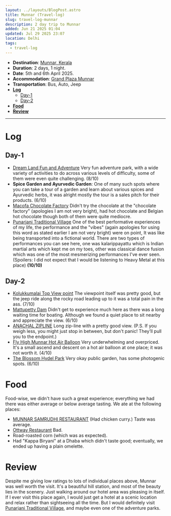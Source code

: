 ```yaml
---
layout: ../layouts/BlogPost.astro
title: Munnar (Travel-log)
slug: travel-log-munnar
description: 2 day trip to Munnar
added: Jun 21 2025 01:04
updated: Jul 29 2025 23:07
location: Delhi
tags:
  - travel-log
---
```


- **Destination**: [Munnar, Kerala](https://maps.app.goo.gl/zoKzE2XNWfaVZx4u5)
- **Duration**: 2 days, 1 night.
- **Date**: 5th and 6th April 2025.
- **Accommodation**: [Grand Plaza Munnar](https://maps.app.goo.gl/6z2JM56LMrKGSxZz6)
- **Transportation**: Bus, Auto, Jeep
- [**Log**](#log)
	- [Day-1](#day-1)
	- [Day-2](#day-2)
- [**Food**](#Food)
- [**Review**](#review)
---

# Log

## Day-1
* [Dream Land Fun and Adventure](https://maps.app.goo.gl/49FTzZouLnzfqEaH9) Very fun adventure park, with a wide variety of activities to do across various levels of difficulty, some of them were even quite challenging. (8/10)
* **Spice Garden and Ayurvedic Garden**: One of many such spots where you can take a tour of a garden and learn about various spices and Ayurvedic herbs, it was alright mostly the tour is a sales pitch for their products. (6/10)
* [Macofa Chocolate Factory](https://maps.app.goo.gl/7C4BTXsv3gQdHgRx5) Didn't try the chocolate at the "chocolate factory" (apologies I am not very bright), had hot chocolate and Belgian hot chocolate though both of them were quite mediocre.
* [Punarjani Traditional Village](https://maps.app.goo.gl/aMgu3nzCCGhNR4sw8) One of the best performative experiences of my life, the performance and the "vibes" (again apologies for using this word as stated earlier I am not very bright) were on point, It was like being transported into a fictional world. There are two types of performances you can see here, one was kalarippayattu which is Indian martial arts which kept me on my toes, other was classical dance fusion which was one of the most mesmerizing performances I've ever seen. (Spoilers: I did not expect that I would be listening to Heavy Metal at this place) **(10/10)**

## Day-2
* [Kolukkumalai Top View point](https://maps.app.goo.gl/TcL7ufA52xqEkFJU8) The viewpoint itself was pretty good, but the jeep ride along the rocky road leading up to it was a total pain in the ass. (7/10)
* [Mattupetty Dam](https://maps.app.goo.gl/Pq3fxvPjfkYWuK9A8) Didn't get to experience much here as there was a long waiting time for boating. Although we found a quiet place to sit nearby and appreciate the view. (6/10)
* [ANACHAL ZIPLINE](https://maps.app.goo.gl/4hAa5wjhisz7sMAP6) Long zip-line with a pretty good view. (P.S. If you weigh less, you might just stop in between, but don't panic! They’ll pull you to the endpoint.)
* [Fly High Munnar Hot Air Balloon](https://maps.app.goo.gl/MHV5BE2m1o5yeuBA9) Very underwhelming and overpriced. It's a small ascend and descent on a hot air balloon at one place; it was not worth it. (4/10)
* [The Blossom Hydel Park](https://maps.app.goo.gl/YNkkpsB3gFHR4us37) Very okay public garden, has some photogenic spots. (6/10)

# Food 
Food-wise, we didn't have such a great experience; everything we had there was either average or below average tasting. We ate at the following places:
* [MUNNAR SAMRUDHI RESTAURANT](https://maps.app.goo.gl/X3y9xVhsj36nPVTM6) (Had chicken curry.) Taste was average. 
* [Ottway Restaurant](https://maps.app.goo.gl/V9nDR8DmzhRAiRv27) Bad.
* Road-roasted corn (which was as expected).
* Had "Kappa Biryani" at a Dhaba which didn't taste good; eventually, we ended up having a plain omelette. 

# Review
Despite me giving low ratings to lots of individual places above, Munnar was well worth the visit. It's a beautiful hill station, and most of the beauty lies in the scenery. Just walking around our hotel area was pleasing in itself. If I ever visit this place again, I would just get a hotel at a scenic location and relax rather than sightseeing all the time. But I would definitely visit [Punarjani Traditional Village](https://maps.app.goo.gl/aMgu3nzCCGhNR4sw8), and maybe even one of the adventure parks.

